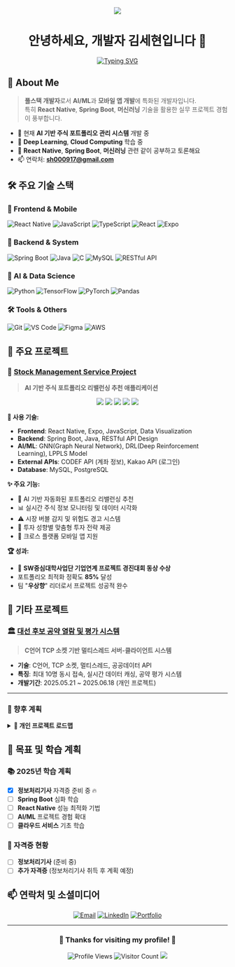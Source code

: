 <div align="center">
  <img src="https://capsule-render.vercel.app/api?type=waving&color=auto&height=200&section=header&text=SeHyun&fontSize=90" />
</div>

<div align="center">
  
# 안녕하세요, 개발자 김세현입니다 👋

[![Typing SVG](https://readme-typing-svg.herokuapp.com?font=Fira+Code&pause=1000&color=F70000&center=true&vCenter=true&width=435&lines=Full+Stack+Developer;AI+%26+ML+Enthusiast;Mobile+App+Developer;Spring+Boot+Developer)](https://git.io/typing-svg)

</div>

## 🚀 About Me

> **풀스택 개발자**로서 **AI/ML**과 **모바일 앱 개발**에 특화된 개발자입니다.  
> 특히 **React Native**, **Spring Boot**, **머신러닝** 기술을 활용한 실무 프로젝트 경험이 풍부합니다.

- 🔭 현재 **AI 기반 주식 포트폴리오 관리 시스템** 개발 중
- 🌱 **Deep Learning**, **Cloud Computing** 학습 중
- 💬 **React Native**, **Spring Boot**, **머신러닝** 관련 같이 공부하고 토론해요
- 📫 연락처: **sh000917@gmail.com**

## 🛠 주요 기술 스택

### 📱 Frontend & Mobile
<p>
  <img alt="React Native" src="https://img.shields.io/badge/React_Native-20232A?style=for-the-badge&logo=react&logoColor=61DAFB"/>
  <img alt="JavaScript" src="https://img.shields.io/badge/JavaScript-F7DF1E.svg?&style=for-the-badge&logo=JavaScript&logoColor=black"/>
  <img alt="TypeScript" src="https://img.shields.io/badge/TypeScript-3178C6.svg?&style=for-the-badge&logo=TypeScript&logoColor=white"/>
  <img alt="React" src="https://img.shields.io/badge/React-61DAFB.svg?&style=for-the-badge&logo=React&logoColor=black"/>
  <img alt="Expo" src="https://img.shields.io/badge/Expo-000020?style=for-the-badge&logo=expo&logoColor=white"/>
</p>

### 🔧 Backend & System
<p>
  <img alt="Spring Boot" src="https://img.shields.io/badge/Spring_Boot-6DB33F?style=for-the-badge&logo=spring-boot&logoColor=white"/>
  <img alt="Java" src="https://img.shields.io/badge/Java-ED8B00?style=for-the-badge&logo=java&logoColor=white"/>
  <img alt="C" src="https://img.shields.io/badge/C-A8B9CC?style=for-the-badge&logo=c&logoColor=black"/>
  <img alt="MySQL" src="https://img.shields.io/badge/MySQL-4479A1?style=for-the-badge&logo=mysql&logoColor=white"/>
  <img alt="RESTful API" src="https://img.shields.io/badge/RESTful_API-005571?style=for-the-badge"/>
</p>

### 🤖 AI & Data Science
<p>
  <img alt="Python" src="https://img.shields.io/badge/Python-3776AB?style=for-the-badge&logo=python&logoColor=white"/>
  <img alt="TensorFlow" src="https://img.shields.io/badge/TensorFlow-FF6F00?style=for-the-badge&logo=tensorflow&logoColor=white"/>
  <img alt="PyTorch" src="https://img.shields.io/badge/PyTorch-EE4C2C?style=for-the-badge&logo=pytorch&logoColor=white"/>
  <img alt="Pandas" src="https://img.shields.io/badge/Pandas-150458?style=for-the-badge&logo=pandas&logoColor=white"/>
</p>

### 🛠 Tools & Others
<p>
  <img alt="Git" src="https://img.shields.io/badge/git-%23F05033.svg?style=for-the-badge&logo=git&logoColor=white"/>
  <img alt="VS Code" src="https://img.shields.io/badge/VS_Code-007ACC?style=for-the-badge&logo=visual-studio-code&logoColor=white"/>
  <img alt="Figma" src="https://img.shields.io/badge/Figma-F24E1E?style=for-the-badge&logo=figma&logoColor=white"/>
  <img alt="AWS" src="https://img.shields.io/badge/AWS-232F3E?style=for-the-badge&logo=amazon-aws&logoColor=white"/>
</p>



## 🚀 주요 프로젝트

### 🎯 [Stock Management Service Project](https://github.com/sehyun00/SMS_Project)
> **AI 기반 주식 포트폴리오 리밸런싱 추천 애플리케이션**

<div align="center">
  <img src="https://img.shields.io/badge/Status-완료-brightgreen?style=for-the-badge"/>
  <img src="https://img.shields.io/badge/Team-우상향(4명)-blue?style=for-the-badge"/>
  <img src="https://img.shields.io/badge/Role-팀장%20%26%20프론트엔드-orange?style=for-the-badge"/>
  <img src="https://img.shields.io/badge/Type-기업연계%20프로젝트-purple?style=for-the-badge"/>
  <img src="https://img.shields.io/badge/🏆%20동상%20수상-gold?style=for-the-badge"/>
</div>

**🔧 사용 기술:**
- **Frontend**: React Native, Expo, JavaScript, Data Visualization
- **Backend**: Spring Boot, Java, RESTful API Design  
- **AI/ML**: GNN(Graph Neural Network), DRL(Deep Reinforcement Learning), LPPLS Model
- **External APIs**: CODEF API (계좌 정보), Kakao API (로그인)
- **Database**: MySQL, PostgreSQL

**✨ 주요 기능:**
- 🤖 AI 기반 자동화된 포트폴리오 리밸런싱 추천
- 📊 실시간 주식 정보 모니터링 및 데이터 시각화
- ⚠️ 시장 버블 감지 및 위험도 경고 시스템
- 👤 투자 성향별 맞춤형 투자 전략 제공
- 📱 크로스 플랫폼 모바일 앱 지원

**🏆 성과:**
- 🥉 **SW중심대학사업단 기업연계 프로젝트 경진대회 동상 수상**
- 포트폴리오 최적화 정확도 **85%** 달성
- 팀 "**우상향**" 리더로서 프로젝트 성공적 완수

## 💼 기타 프로젝트

### 🏛️ [대선 후보 공약 열람 및 평가 시스템](https://github.com/sehyun00/C_Project)
> **C언어 TCP 소켓 기반 멀티스레드 서버-클라이언트 시스템**
- **기술**: C언어, TCP 소켓, 멀티스레드, 공공데이터 API
- **특징**: 최대 10명 동시 접속, 실시간 데이터 캐싱, 공약 평가 시스템
- **개발기간**: 2025.05.21 ~ 2025.06.18 (개인 프로젝트)

---

### 🌟 향후 계획

<details>
<summary><b>📱 개인 프로젝트 로드맵</b></summary>

**🔮 계획 중인 프로젝트:**
- **추후 계획 예정**: 내용(기술)

**🎯 현재 집중 목표:**
- **정보처리기사** 자격증 취득 우선
- 기존 프로젝트 **성능 최적화** 및 **리팩토링**
- **Spring Boot** 및 **React Native** 기술 역량 심화

</details>

## 🎯 목표 및 학습 계획

### 📚 2025년 학습 계획
- [x] **정보처리기사** 자격증 준비 중 🔥
- [ ] **Spring Boot** 심화 학습
- [ ] **React Native** 성능 최적화 기법
- [ ] **AI/ML** 프로젝트 경험 확대
- [ ] **클라우드 서비스** 기초 학습

### 🏅 자격증 현황
- [ ] **정보처리기사** (준비 중)
- [ ] **추가 자격증** (정보처리기사 취득 후 계획 예정)

## 📫 연락처 및 소셜미디어

<div align="center">

[![Email](https://img.shields.io/badge/Email-sh000917@gmail.com-D14836?style=for-the-badge&logo=gmail&logoColor=white)](mailto:sh000917@gmail.com)
[![LinkedIn](https://img.shields.io/badge/LinkedIn-Connect-0077B5?style=for-the-badge&logo=linkedin&logoColor=white)](https://linkedin.com/in/sehyun00)
[![Portfolio](https://img.shields.io/badge/Portfolio-Visit-FF5722?style=for-the-badge&logo=web&logoColor=white)](https://sehyun00.github.io)

</div>

---

<div align="center">
  
### 🌟 Thanks for visiting my profile! 🌟

<img src="https://komarev.com/ghpvc/?username=sehyun00&style=for-the-badge&color=blueviolet" alt="Profile Views" />
<img src="https://profile-counter.glitch.me/sehyun00/count.svg" alt="Visitor Count" />

<img src="https://capsule-render.vercel.app/api?type=waving&color=auto&height=100&section=footer" />

</div>
